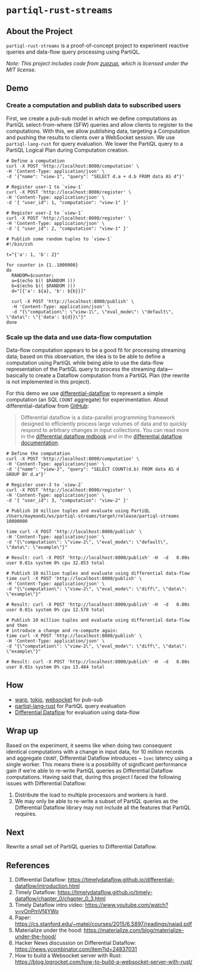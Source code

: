 # `partiql-rust-streams`

## About the Project

`partiql-rust-streams` is a proof-of-concept project to experiment reactive queries and data-flow query processing using
PartiQL.

_Note: This project includes code from [zupzup](https://github.com/zupzup/warp-websockets-exampl), which is licensed under the MIT license._

## Demo

### Create a computation and publish data to subscribed users

First, we create a pub-sub model in which we define computations as PartiQL select-from-where (SFW) queries and allow clients to register to the computations. With this, we allow publishing data, targeting a Computation and pushing the results to clients over a WebSocket session. We use `partiql-lang-rust` for query evaluation. We lower the PartiQL query to a PartiQL Logical Plan during Computation creation.

```
# Define a computation
curl -X POST 'http://localhost:8000/computation' \
-H 'Content-Type: application/json' \
-d '{"name": "view-1", "query": "SELECT d.a + d.b FROM data AS d"}'

# Register user-1 to `view-1`
curl -X POST 'http://localhost:8000/register' \
-H 'Content-Type: application/json' \
-d '{ "user_id": 1, "computation": "view-1" }'

# Register user-2 to `view-1`
curl -X POST 'http://localhost:8000/register' \
-H 'Content-Type: application/json' \
-d '{ "user_id": 2, "computation": "view-1" }'

# Publish some random tuples to `view-1`
#!/bin/zsh

t="{'a': 1, 'b': 2}"

for counter in {1..1000000}
do
  RANDOM=$counter;
  a=$(echo $(( $RANDOM )))
  b=$(echo $(( $RANDOM )))
  d="[{'a': ${a}, 'b': ${b}}]"

  curl -X POST 'http://localhost:8000/publish' \
  -H 'Content-Type: application/json' \
  -d "{\"computation\": \"view-1\", \"eval_mode\": \"default\", \"data\": \"{'data': ${d}}\"}"
done
```

### Scale up the data and use data-flow computation

Data-flow computation appears to be a good fit for processing streaming data; based on this observation, the idea is to be able to define a computation using PartiQL while being able to use the data-flow representation of the PartiQL query to process the streaming data—basically to create a Dataflow computation from a PartiQL Plan (the rewrite is not implemented in this project).

For this demo we use [differential-dataflow](https://timelydataflow.github.io/differential-dataflow/introduction.html) to represent a simple computation (an SQL `COUNT` aggregate) for experimentation. About differential-dataflow from [GitHub](https://github.com/TimelyDataflow/differential-dataflow):

>Differential dataflow is a data-parallel programming framework designed to efficiently process large volumes of data and to quickly respond to arbitrary changes in input collections. You can read more in the [differential dataflow mdbook](https://timelydataflow.github.io/differential-dataflow/) and in the [differential dataflow documentation](https://docs.rs/differential-dataflow/).

```
# Define the computation
curl -X POST 'http://localhost:8000/computation' \
-H 'Content-Type: application/json' \
-d '{"name": "view-2", "query": "SELECT COUNT(d.b) FROM data AS d GROUP BY d.a"}'

# Register user-3 to `view-2`
curl -X POST 'http://localhost:8000/register' \
-H 'Content-Type: application/json' \
-d '{ "user_id": 3, "computation": "view-2" }'

# Publish 10 million tuples and evaluate using PartiQL
/Users/maymandi/ws/partiql-streams/target/release/partiql-streams 10000000

time curl -X POST 'http://localhost:8000/publish' \
-H 'Content-Type: application/json' \
-d "{\"computation\": \"view-2\", \"eval_mode\": \"default\", \"data\": \"example\"}"

# Result: curl -X POST 'http://localhost:8000/publish' -H  -d   0.00s user 0.01s system 0% cpu 32.853 total

# Publish 10 million tuples and evaluate using differential data-flow
time curl -X POST 'http://localhost:8000/publish' \
-H 'Content-Type: application/json' \
-d "{\"computation\": \"view-2\", \"eval_mode\": \"diff\", \"data\": \"example\"}"

# Result: curl -X POST 'http://localhost:8000/publish' -H  -d   0.00s user 0.01s system 0% cpu 12.578 total

# Publish 10 million tuples and evaluate using differential data-flow and then
# introduce a change and re-compute again:
time curl -X POST 'http://localhost:8000/publish' \
-H 'Content-Type: application/json' \
-d "{\"computation\": \"view-2\", \"eval_mode\": \"diff\", \"data\": \"example\"}"

# Result: curl -X POST 'http://localhost:8000/publish' -H  -d   0.00s user 0.01s system 0% cpu 13.484 total
```

## How

* [warp](https://docs.rs/warp/latest/warp/), [tokio](https://tokio.rs/), [websocket](https://docs.rs/websocket/latest/websocket/) for pub-sub
* [partiql-lang-rust](https://github.com/partiql/partiql-lang-rust) for PartiQL query evaluation
* [Differential Dataflow](https://github.com/TimelyDataflow/differential-dataflow) for evaluation using data-flow

## Wrap up

Based on the experiment, it seems like when doing two consequent identical computations with a change in input data, for 10 million records and aggregate `COUNT`, Differential Dataflow introduces ~ `1sec` latency using a single worker. This means there is a possibility of significant performance gain if we’re able to re-write PartiQL queries as Differential Dataflow computations. Having said that, during this project I faced the following issues with Differential Dataflow:

1. Distribute the load to multiple processors and workers is hard.
2. We may only be able to re-write a subset of PartiQL queries as the Differential Dataflow library may not include all the features that PartiQL requires.

## Next

Rewrite a small set of PartiQL queries to Differential Dataflow.

## References

1. Differential Dataflow: https://timelydataflow.github.io/differential-dataflow/introduction.html
2. Timely Dataflow: https://timelydataflow.github.io/timely-dataflow/chapter_0/chapter_0_3.html
3. Timely Dataflow intro video: https://www.youtube.com/watch?v=yOnPmVf4YWo
4. Paper: https://cs.stanford.edu/~matei/courses/2015/6.S897/readings/naiad.pdf
5. Materialize under the hood: https://materialize.com/blog/materialize-under-the-hood/
6. Hacker News discussion on Differential Dataflow: https://news.ycombinator.com/item?id=24837031
7. How to build a Websocket server with Rust: https://blog.logrocket.com/how-to-build-a-websocket-server-with-rust/




